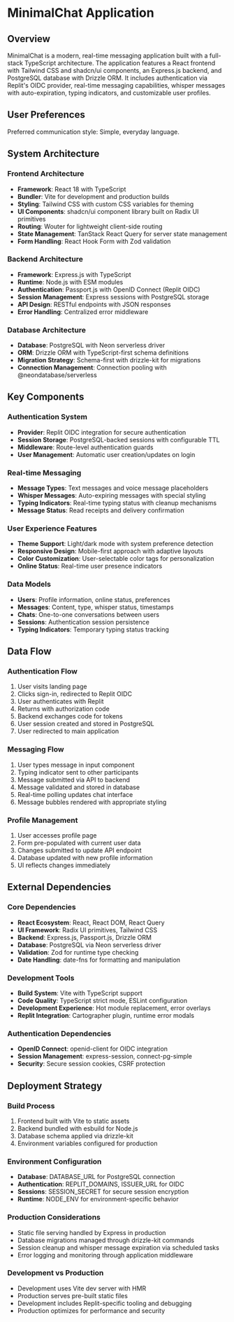# MinimalChat Application

## Overview

MinimalChat is a modern, real-time messaging application built with a full-stack TypeScript architecture. The application features a React frontend with Tailwind CSS and shadcn/ui components, an Express.js backend, and PostgreSQL database with Drizzle ORM. It includes authentication via Replit's OIDC provider, real-time messaging capabilities, whisper messages with auto-expiration, typing indicators, and customizable user profiles.

## User Preferences

Preferred communication style: Simple, everyday language.

## System Architecture

### Frontend Architecture
- **Framework**: React 18 with TypeScript
- **Bundler**: Vite for development and production builds
- **Styling**: Tailwind CSS with custom CSS variables for theming
- **UI Components**: shadcn/ui component library built on Radix UI primitives
- **Routing**: Wouter for lightweight client-side routing
- **State Management**: TanStack React Query for server state management
- **Form Handling**: React Hook Form with Zod validation

### Backend Architecture
- **Framework**: Express.js with TypeScript
- **Runtime**: Node.js with ESM modules
- **Authentication**: Passport.js with OpenID Connect (Replit OIDC)
- **Session Management**: Express sessions with PostgreSQL storage
- **API Design**: RESTful endpoints with JSON responses
- **Error Handling**: Centralized error middleware

### Database Architecture
- **Database**: PostgreSQL with Neon serverless driver
- **ORM**: Drizzle ORM with TypeScript-first schema definitions
- **Migration Strategy**: Schema-first with drizzle-kit for migrations
- **Connection Management**: Connection pooling with @neondatabase/serverless

## Key Components

### Authentication System
- **Provider**: Replit OIDC integration for secure authentication
- **Session Storage**: PostgreSQL-backed sessions with configurable TTL
- **Middleware**: Route-level authentication guards
- **User Management**: Automatic user creation/updates on login

### Real-time Messaging
- **Message Types**: Text messages and voice message placeholders
- **Whisper Messages**: Auto-expiring messages with special styling
- **Typing Indicators**: Real-time typing status with cleanup mechanisms
- **Message Status**: Read receipts and delivery confirmation

### User Experience Features
- **Theme Support**: Light/dark mode with system preference detection
- **Responsive Design**: Mobile-first approach with adaptive layouts
- **Color Customization**: User-selectable color tags for personalization
- **Online Status**: Real-time user presence indicators

### Data Models
- **Users**: Profile information, online status, preferences
- **Messages**: Content, type, whisper status, timestamps
- **Chats**: One-to-one conversations between users
- **Sessions**: Authentication session persistence
- **Typing Indicators**: Temporary typing status tracking

## Data Flow

### Authentication Flow
1. User visits landing page
2. Clicks sign-in, redirected to Replit OIDC
3. User authenticates with Replit
4. Returns with authorization code
5. Backend exchanges code for tokens
6. User session created and stored in PostgreSQL
7. User redirected to main application

### Messaging Flow
1. User types message in input component
2. Typing indicator sent to other participants
3. Message submitted via API to backend
4. Message validated and stored in database
5. Real-time polling updates chat interface
6. Message bubbles rendered with appropriate styling

### Profile Management
1. User accesses profile page
2. Form pre-populated with current user data
3. Changes submitted to update API endpoint
4. Database updated with new profile information
5. UI reflects changes immediately

## External Dependencies

### Core Dependencies
- **React Ecosystem**: React, React DOM, React Query
- **UI Framework**: Radix UI primitives, Tailwind CSS
- **Backend**: Express.js, Passport.js, Drizzle ORM
- **Database**: PostgreSQL via Neon serverless driver
- **Validation**: Zod for runtime type checking
- **Date Handling**: date-fns for formatting and manipulation

### Development Tools
- **Build System**: Vite with TypeScript support
- **Code Quality**: TypeScript strict mode, ESLint configuration
- **Development Experience**: Hot module replacement, error overlays
- **Replit Integration**: Cartographer plugin, runtime error modals

### Authentication Dependencies
- **OpenID Connect**: openid-client for OIDC integration
- **Session Management**: express-session, connect-pg-simple
- **Security**: Secure session cookies, CSRF protection

## Deployment Strategy

### Build Process
1. Frontend built with Vite to static assets
2. Backend bundled with esbuild for Node.js
3. Database schema applied via drizzle-kit
4. Environment variables configured for production

### Environment Configuration
- **Database**: DATABASE_URL for PostgreSQL connection
- **Authentication**: REPLIT_DOMAINS, ISSUER_URL for OIDC
- **Sessions**: SESSION_SECRET for secure session encryption
- **Runtime**: NODE_ENV for environment-specific behavior

### Production Considerations
- Static file serving handled by Express in production
- Database migrations managed through drizzle-kit commands
- Session cleanup and whisper message expiration via scheduled tasks
- Error logging and monitoring through application middleware

### Development vs Production
- Development uses Vite dev server with HMR
- Production serves pre-built static files
- Development includes Replit-specific tooling and debugging
- Production optimizes for performance and security